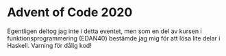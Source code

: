 # Advent of Code 2020

Egentligen deltog jag inte i detta eventet, men som en del av kursen i funktionsprogrammering (EDAN40) bestämde jag mig för att
lösa lite delar i Haskell. Varning för dålig kod!
